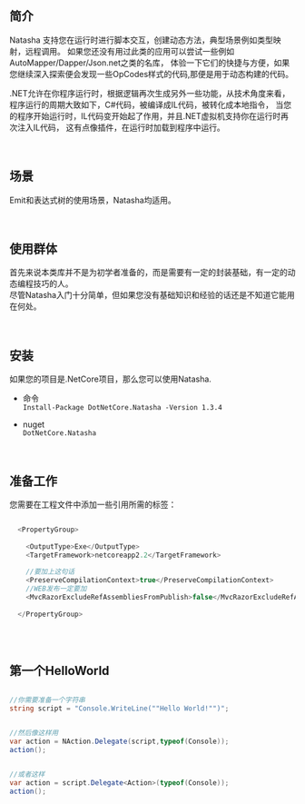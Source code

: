 ## 简介

Natasha 支持您在运行时进行脚本交互，创建动态方法，典型场景例如类型映射，远程调用。
如果您还没有用过此类的应用可以尝试一些例如AutoMapper/Dapper/Json.net之类的名库，
体验一下它们的快捷与方便，如果您继续深入探索便会发现一些OpCodes样式的代码,那便是用于动态构建的代码。

.NET允许在你程序运行时，根据逻辑再次生成另外一些功能，从技术角度来看，
程序运行的周期大致如下，C#代码，被编译成IL代码，被转化成本地指令，
当您的程序开始运行时，IL代码变开始起了作用，并且.NET虚拟机支持你在运行时再次注入IL代码，
这有点像插件，在运行时加载到程序中运行。  

<br/>  

## 场景

Emit和表达式树的使用场景，Natasha均适用。  


<br/>  

## 使用群体

首先来说本类库并不是为初学者准备的，而是需要有一定的封装基础，有一定的动态编程技巧的人。  
尽管Natasha入门十分简单，但如果您没有基础知识和经验的话还是不知道它能用在何处。  


<br/>  


## 安装

如果您的项目是.NetCore项目，那么您可以使用Natasha.    

 - 命令  
 `Install-Package DotNetCore.Natasha -Version 1.3.4`  
 
 - nuget  
  `DotNetCore.Natasha`  


<br/>  


## 准备工作

您需要在工程文件中添加一些引用所需的标签：

```C#

  <PropertyGroup>
  
    <OutputType>Exe</OutputType>
    <TargetFramework>netcoreapp2.2</TargetFramework>
    
    //要加上这句话
    <PreserveCompilationContext>true</PreserveCompilationContext> 
    //WEB发布一定要加
    <MvcRazorExcludeRefAssembliesFromPublish>false</MvcRazorExcludeRefAssembliesFromPublish> 
    
  </PropertyGroup>
 
```  


<br/>  

##  第一个HelloWorld

```C#

//你需要准备一个字符串
string script = "Console.WriteLine(""Hello World!"")";


//然后像这样用
var action = NAction.Delegate(script,typeof(Console));
action();


//或者这样
var action = script.Delegate<Action>(typeof(Console));
action();

```

<br/>  
